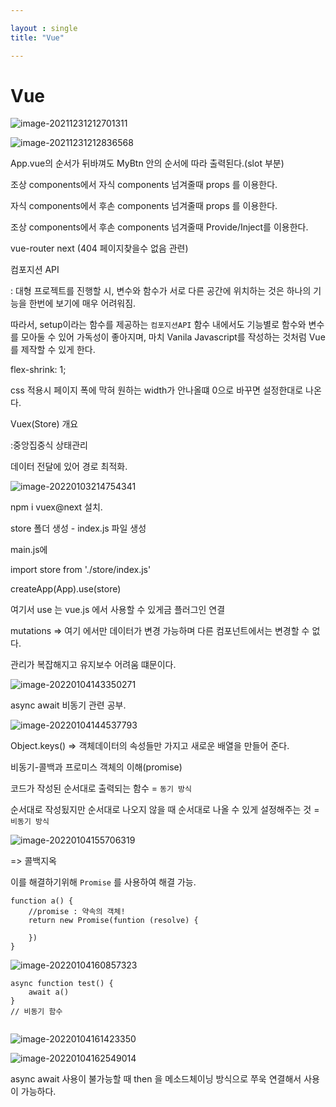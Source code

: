 ```yaml
---

layout : single
title: "Vue"

---
```


# Vue





![image-20211231212701311](../images/image-20211231212701311.png)

![image-20211231212836568](../images/image-20211231212836568.png)

App.vue의 순서가 뒤바껴도 MyBtn 안의 순서에 따라 출력된다.(slot 부분)



조상 components에서 자식 components 넘겨줄때 props 를 이용한다.

자식 components에서 후손 components 넘겨줄때 props 를 이용한다.

조상 components에서 후손 components 넘겨줄때 Provide/Inject를 이용한다.



vue-router next (404 페이지찾을수 없음 관련)

컴포지션 API

: 대형 프로젝트를 진행할 시, 변수와 함수가 서로 다른 공간에 위치하는 것은 하나의 기능을 한번에 보기에 매우 어려워짐.

따라서, setup이라는 함수를 제공하는 `컴포지션API` 함수 내에서도 기능별로 함수와 변수를 모아둘 수 있어 가독성이 좋아지며, 마치 Vanila Javascript를 작성하는 것처럼 Vue를 제작할 수 있게 한다.



flex-shrink: 1;

css 적용시 페이지 폭에 막혀 원하는 width가 안나올떄 0으로 바꾸면 설정한대로 나온다.



Vuex(Store) 개요

:중앙집중식 상태관리

데이터 전달에 있어 경로 최적화.



![image-20220103214754341](../images/image-20220103214754341.png)

npm i vuex@next 설치.

store 폴더 생성 - index.js 파일 생성 

main.js에 

import store from './store/index.js'

createApp(App).use(store) 

여기서 use 는  vue.js 에서 사용할 수 있게금 플러그인 연결

mutations => 여기 에서만 데이터가 변경 가능하며 다른 컴포넌트에서는 변경할 수 없다.

관리가 복잡해지고 유지보수 어려움 떄문이다.

![image-20220104143350271](../images/image-20220104143350271.png)



async await 비동기 관련 공부.

![image-20220104144537793](../images/image-20220104144537793.png)

Object.keys() => 객체데이터의 속성들만 가지고 새로운 배열을 만들어 준다.



비동기-콜백과 프로미스 객체의 이해(promise)

코드가 작성된 순서대로 출력되는 함수 = `동기 방식`

순서대로 작성됬지만 순서대로 나오지 않을 때 순서대로 나올 수 있게 설정해주는 것 = `비동기 방식`

![image-20220104155706319](../images/image-20220104155706319.png)

=> 콜백지옥

이를 해결하기위해 `Promise` 를 사용하여 해결 가능.

```
function a() {
	//promise : 약속의 객체!
	return new Promise(funtion (resolve) {
	
	})
}
```

![image-20220104160857323](../images/image-20220104160857323.png)

```
async function test() {
	await a() 
}
// 비동기 함수 


```

![image-20220104161423350](../images/image-20220104161423350.png)



![image-20220104162549014](../images/image-20220104162549014.png)

 async await 사용이 불가능할 때 then 을 메소드체이닝 방식으로 쭈욱 연결해서 사용이 가능하다.
